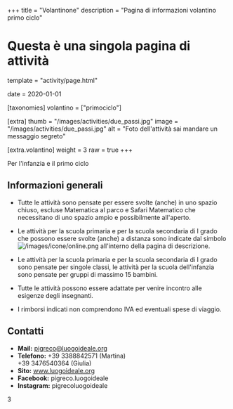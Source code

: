+++
title = "Volantinone"
description = "Pagina di informazioni volantino primo ciclo"

# Questa è una singola pagina di attività
template = "activity/page.html"

date = 2020-01-01

[taxonomies]
volantino = ["primociclo"]

[extra]
thumb = "/images/activities/due_passi.jpg"
image = "/images/activities/due_passi.jpg"
alt = "Foto dell'attività sai mandare un messaggio segreto"

[extra.volantino]
weight = 3
raw = true
+++

<section class="page info">
<div class="page-header"><span>Per l'infanzia e il primo ciclo</span></div>
<div class="page-content">
<h1 class="ico ico-generali">Informazioni generali</h1>

- Tutte le attività sono pensate per essere svolte (anche) in uno
  spazio chiuso, escluse Matematica al parco e Safari Matematico che
  necessitano di uno spazio ampio e possibilmente all'aperto.
  
- Le attività per la scuola primaria e per la scuola secondaria di I grado che possono essere svolte (anche) a distanza sono indicate dal simbolo ![/images/icone/online.png](/images/icone/online.png) all'interno della pagina di descrizione.

- Le attività per la scuola primaria e per la scuola secondaria di I grado sono pensate per singole classi,
  le attività per la scuola dell'infanzia sono pensate per
  gruppi di massimo 15 bambini.

- Tutte le attività possono essere adattate per venire incontro alle esigenze degli insegnanti.

- I rimborsi indicati non comprendono IVA ed eventuali spese di viaggio.

<h1 class="ico ico-contatti">Contatti</h1>
<div class="page-meta">

- **Mail:** pigreco@luogoideale.org
- **Telefono:** +39 3388842571 (Martina) <br/> +39 3476540364 (Giulia)
- **Sito:** www.luogoideale.org
- **Facebook:** pigreco.luogoideale
- **Instagram:** pigrecoluogoideale

</div>
<div class="page-footer"><div class="page-number"><span>3</span></div></div>
</section>
